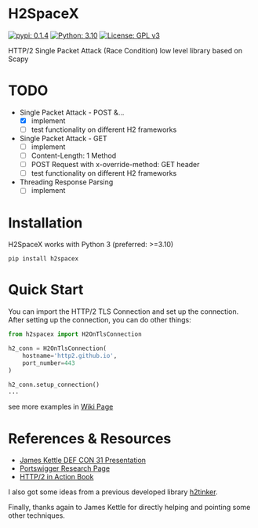 # H2SpaceX
[![pypi: 0.1.4](https://img.shields.io/badge/pypi-0.1.4-8c34eb.svg)](https://pypi.org/project/h2spacex/)
[![Python: 3.10](https://img.shields.io/badge/Python->=3.10-blue.svg)](https://www.python.org)
[![License: GPL v3](https://img.shields.io/badge/License-GPL%20v3-006112.svg)](https://github.com/nxenon/h2spacex/blob/main/LICENSE)

HTTP/2 Single Packet Attack (Race Condition) low level library based on Scapy

# TODO

- Single Packet Attack - POST &...
  - [x] implement
  - [ ] test functionality on different H2 frameworks
- Single Packet Attack - GET
  - [ ] implement
  - [ ] Content-Length: 1 Method
  - [ ] POST Request with x-override-method: GET header
  - [ ] test functionality on different H2 frameworks
- Threading Response Parsing
  - [ ] implement

# Installation
H2SpaceX works with Python 3 (preferred: >=3.10)

    pip install h2spacex

# Quick Start
You can import the HTTP/2 TLS Connection and set up the connection. After setting up the connection, you can do other things:

```python
from h2spacex import H2OnTlsConnection

h2_conn = H2OnTlsConnection(
    hostname='http2.github.io',
    port_number=443
)

h2_conn.setup_connection()
...
```
see more examples in [Wiki Page](https://github.com/nxenon/h2spacex/wiki/Quick-Start-Examples)

# References & Resources

- [James Kettle DEF CON 31 Presentation](https://youtu.be/tKJzsaB1ZvI?si=6uAuzOt3wjnEGYP6)
- [Portswigger Research Page](https://portswigger.net/research/smashing-the-state-machine#single-packet-attack)
- [HTTP/2 in Action Book](https://www.manning.com/books/http2-in-action)

I also got some ideas from a previous developed library [h2tinker](https://github.com/kspar/h2tinker).

Finally, thanks again to James Kettle for directly helping and pointing some other techniques.
